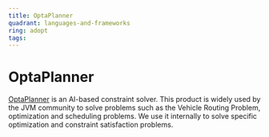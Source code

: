 ```yaml
---
title: OptaPlanner
quadrant: languages-and-frameworks
ring: adopt
tags:
---
```


# OptaPlanner

<a href="https://www.optaplanner.org/" target="_blank">OptaPlanner</a> is an AI-based constraint solver. This product is widely used by the JVM community to solve problems such as the Vehicle Routing Problem, optimization and scheduling problems. We use it internally to solve specific optimization and constraint satisfaction problems.
